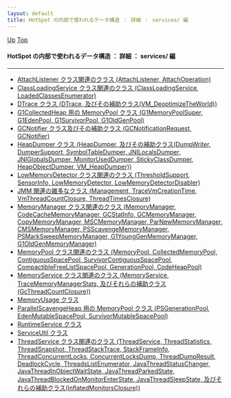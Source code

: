 ```yaml
---
layout: default
title: HotSpot の内部で使われるデータ構造 ： 詳細 ： services/ 編
---
```

[Up](nolpd4szt5.html) [Top](../index.html)

#### HotSpot の内部で使われるデータ構造 ： 詳細 ： services/ 編

--- 

* [AttachListener クラス関連のクラス (AttachListener, AttachOperation)](nok8M_8_GC.html)
* [ClassLoadingService クラス関連のクラス (ClassLoadingService, LoadedClassesEnumerator)](novfZ8L0Qi.html)
* [DTrace クラス (DTrace, 及びその補助クラス(VM_DeoptimizeTheWorld))](noa4pW6mhZ.html)
* [G1CollectedHeap 用の MemoryPool クラス (G1MemoryPoolSuper, G1EdenPool, G1SurvivorPool, G1OldGenPool)](nohMFm1PXC.html)
* [GCNotifier クラス及びその補助クラス (GCNotificationRequest, GCNotifier)](nokXe6h2uE.html)
* [HeapDumper クラス (HeapDumper, 及びその補助クラス(DumpWriter, DumperSupport, SymbolTableDumper, JNILocalsDumper, JNIGlobalsDumper, MonitorUsedDumper, StickyClassDumper, HeapObjectDumper, VM_HeapDumper))](noSQhq-Anw.html)
* [LowMemoryDetector クラス関連のクラス (ThresholdSupport, SensorInfo, LowMemoryDetector, LowMemoryDetectorDisabler)](no-twyc8kx.html)
* [JMM 関連の雑多なクラス (Management, TraceVmCreationTime, VmThreadCountClosure, ThreadTimesClosure)](noPUQCQRX6.html)
* [MemoryManager クラス関連のクラス (MemoryManager, CodeCacheMemoryManager, GCStatInfo, GCMemoryManager, CopyMemoryManager, MSCMemoryManager, ParNewMemoryManager, CMSMemoryManager, PSScavengeMemoryManager, PSMarkSweepMemoryManager, G1YoungGenMemoryManager, G1OldGenMemoryManager)](no6WcwJzZ8.html)
* [MemoryPool クラス関連のクラス (MemoryPool, CollectedMemoryPool, ContiguousSpacePool, SurvivorContiguousSpacePool, CompactibleFreeListSpacePool, GenerationPool, CodeHeapPool)](norgoAqItH.html)
* [MemoryService クラス関連のクラス (MemoryService, TraceMemoryManagerStats, 及びそれらの補助クラス(GcThreadCountClosure))](noG1syKBnp.html)
* [MemoryUsage クラス ](noQQuccgaO.html)
* [ParallelScavengeHeap 用の MemoryPool クラス (PSGenerationPool, EdenMutableSpacePool, SurvivorMutableSpacePool)](no-5dY4MxD.html)
* [RuntimeService クラス ](no0ZFloaHd.html)
* [ServiceUtil クラス ](no86HZ3Vo8.html)
* [ThreadService クラス関連のクラス (ThreadService, ThreadStatistics, ThreadSnapshot, ThreadStackTrace, StackFrameInfo, ThreadConcurrentLocks, ConcurrentLocksDump, ThreadDumpResult, DeadlockCycle, ThreadsListEnumerator, JavaThreadStatusChanger, JavaThreadInObjectWaitState, JavaThreadParkedState, JavaThreadBlockedOnMonitorEnterState, JavaThreadSleepState, 及びそれらの補助クラス(InflatedMonitorsClosure))](nosUynfb8I.html)





